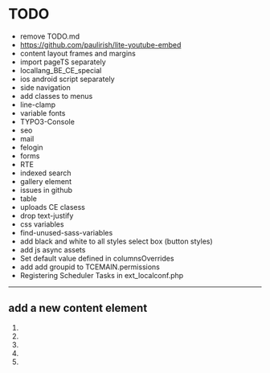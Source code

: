 # TODO

- remove TODO.md
- https://github.com/paulirish/lite-youtube-embed
- content layout frames and margins
- import pageTS separately
- locallang_BE_CE_special
- ios android script separately
- side navigation
- add classes to menus
- line-clamp
- variable fonts
- TYPO3-Console
- seo
- mail
- felogin
- forms
- RTE
- indexed search
- gallery element
- issues in github
- table
- uploads CE clasess
- drop text-justify
- css variables
- find-unused-sass-variables
- add black and white to all styles select box (button styles)
- add js async assets
- Set default value defined in columnsOverrides
- add add groupid to TCEMAIN.permissions
- Registering Scheduler Tasks in ext_localconf.php

***

## add a new content element

1.
2.
3.
4.
5.
